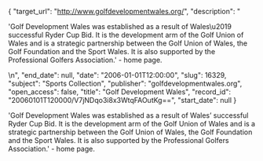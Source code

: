 {
  "target_url": "http://www.golfdevelopmentwales.org/", 
  "description": "<p>'Golf Development Wales was established as a result of Wales\u2019 successful Ryder Cup Bid.  It is the development arm of the Golf Union of Wales and is a strategic partnership between the Golf Union of Wales, the Golf Foundation and the Sport Wales. It is also supported by the Professional Golfers Association.' - home page.</p>\n", 
  "end_date": null, 
  "date": "2006-01-01T12:00:00", 
  "slug": 16329, 
  "subject": "Sports Collection", 
  "publisher": "golfdevelopmentwales.org", 
  "open_access": false, 
  "title": "Golf Development Wales", 
  "record_id": "20060101T120000/V7jNDqo3i8x3WtqFAOutKg==", 
  "start_date": null
}

<p>'Golf Development Wales was established as a result of Wales’ successful Ryder Cup Bid.  It is the development arm of the Golf Union of Wales and is a strategic partnership between the Golf Union of Wales, the Golf Foundation and the Sport Wales. It is also supported by the Professional Golfers Association.' - home page.</p>
